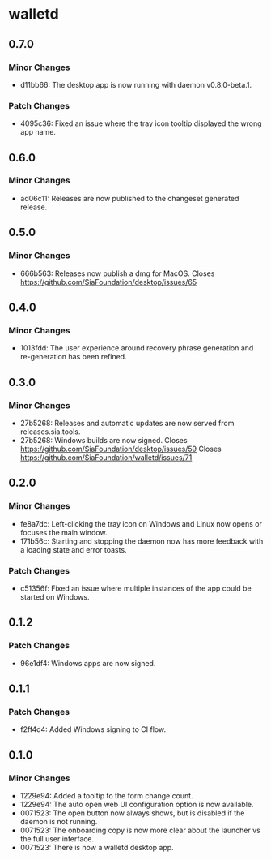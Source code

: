 # walletd

## 0.7.0

### Minor Changes

- d11bb66: The desktop app is now running with daemon v0.8.0-beta.1.

### Patch Changes

- 4095c36: Fixed an issue where the tray icon tooltip displayed the wrong app name.

## 0.6.0

### Minor Changes

- ad06c11: Releases are now published to the changeset generated release.

## 0.5.0

### Minor Changes

- 666b563: Releases now publish a dmg for MacOS. Closes https://github.com/SiaFoundation/desktop/issues/65

## 0.4.0

### Minor Changes

- 1013fdd: The user experience around recovery phrase generation and re-generation has been refined.

## 0.3.0

### Minor Changes

- 27b5268: Releases and automatic updates are now served from releases.sia.tools.
- 27b5268: Windows builds are now signed. Closes https://github.com/SiaFoundation/desktop/issues/59 Closes https://github.com/SiaFoundation/walletd/issues/71

## 0.2.0

### Minor Changes

- fe8a7dc: Left-clicking the tray icon on Windows and Linux now opens or focuses the main window.
- 171b56c: Starting and stopping the daemon now has more feedback with a loading state and error toasts.

### Patch Changes

- c51356f: Fixed an issue where multiple instances of the app could be started on Windows.

## 0.1.2

### Patch Changes

- 96e1df4: Windows apps are now signed.

## 0.1.1

### Patch Changes

- f2ff4d4: Added Windows signing to CI flow.

## 0.1.0

### Minor Changes

- 1229e94: Added a tooltip to the form change count.
- 1229e94: The auto open web UI configuration option is now available.
- 0071523: The open button now always shows, but is disabled if the daemon is not running.
- 0071523: The onboarding copy is now more clear about the launcher vs the full user interface.
- 0071523: There is now a walletd desktop app.

